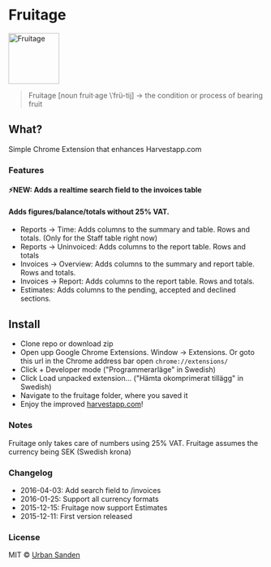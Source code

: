 # Fruitage 

<img src="https://cloud.githubusercontent.com/assets/307676/11738804/2d5895c2-9fe6-11e5-8655-f45371167bb6.png" alt="Fruitage" height="100">

> Fruitage [noun fruit·age \ˈfrü-tij\] → the condition or process of bearing fruit

## What?
Simple Chrome Extension that enhances Harvestapp.com

### Features

#### ⚡NEW: Adds a realtime search field to the invoices table

#### Adds figures/balance/totals without 25% VAT.

+ Reports → Time: Adds columns to the summary and table. Rows and totals. (Only for the Staff table right now)
+ Reports → Uninvoiced: Adds columns to the report table. Rows and totals
+ Invoices → Overview: Adds columns to the summary and report table. Rows and totals.
+ Invoices → Report: Adds columns to the report table. Rows and totals.
+ Estimates: Adds columns to the pending, accepted and declined sections.

## Install

+ Clone repo or download zip
+ Open upp Google Chrome Extensions. Window → Extensions. Or goto this url in the Chrome address bar open ``chrome://extensions/``
+ Click + Developer mode ("Programmerarläge" in Swedish)
+ Click Load unpacked extension… ("Hämta okomprimerat tillägg" in Swedish)
+ Navigate to the fruitage folder, where you saved it
+ Enjoy the improved [harvestapp.com](harvestapp.com)!

### Notes
Fruitage only takes care of numbers using 25% VAT.
Fruitage assumes the currency being SEK (Swedish krona)

### Changelog
+ 2016-04-03: Add search field to /invoices
+ 2016-01-25: Support all currency formats
+ 2015-12-15: Fruitage now support Estimates
+ 2015-12-11: First version released

### License

MIT © [Urban Sanden](https://sprintworks.se)